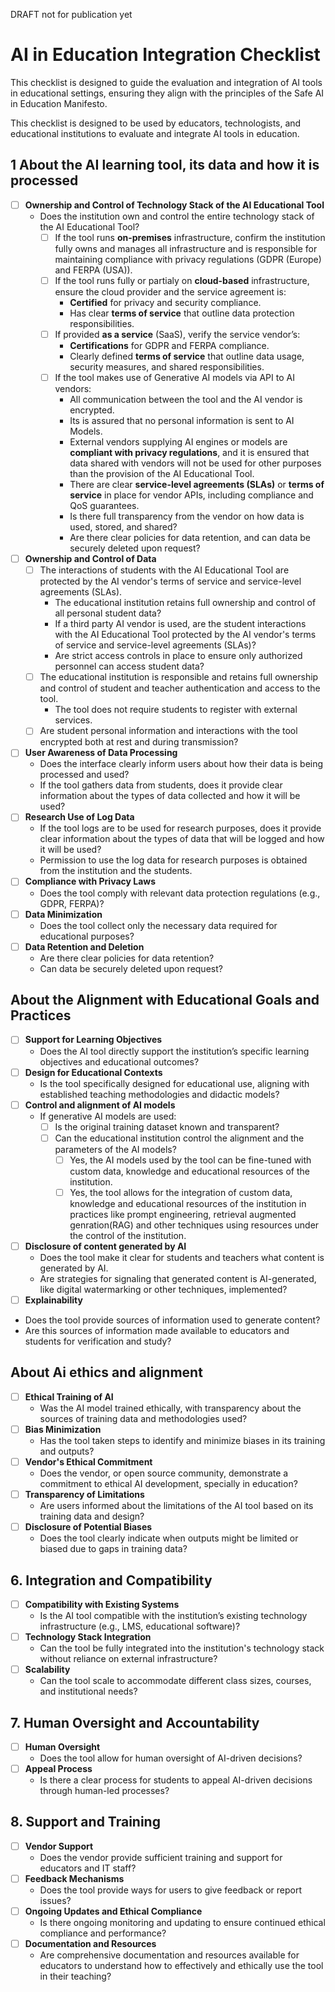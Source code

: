 
DRAFT not for publication yet

# AI in Education Integration Checklist

This checklist is designed to guide the evaluation and integration of AI tools in educational settings, ensuring they align with the principles of the Safe AI in Education Manifesto.

This checklist is designed to be used by educators, technologists, and educational institutions to evaluate and integrate AI tools in education.


## 1 About the AI learning tool, its data and how it is processed  

- [ ] **Ownership and Control of Technology Stack of the AI Educational Tool**  
  - Does the institution own and control the entire technology stack of the AI Educational Tool?
    - [ ] If the tool runs **on-premises** infrastructure, confirm the institution fully owns and manages all infrastructure and is responsible for maintaining compliance with privacy regulations (GDPR (Europe) and FERPA (USA)).
    - [ ] If the tool runs fully or partialy on **cloud-based** infrastructure, ensure the cloud provider and the service agreement is:
      - **Certified** for privacy and security compliance.
      - Has clear **terms of service** that outline data protection responsibilities.
    - [ ] If provided **as a service** (SaaS), verify the service vendor’s:
      - **Certifications** for GDPR and FERPA compliance.
      - Clearly defined **terms of service** that outline data usage, security measures, and shared responsibilities.
    - [ ] If the tool makes use of Generative AI models via API to AI vendors:
      - All communication between the tool and the AI vendor is encrypted.  
      - Its is assured that no personal information is sent to AI Models.
      - External vendors supplying AI engines or models are **compliant with privacy regulations**, and it is ensured that data shared with vendors will not be used for other purposes than the provision of the AI Educational Tool.
      - There are clear **service-level agreements (SLAs)** or **terms of service** in place for vendor APIs, including compliance and QoS guarantees.
      - Is there full transparency from the vendor on how data is used, stored, and shared?
      - Are there clear policies for data retention, and can data be securely deleted upon request?

- [ ] **Ownership and Control of Data**  
  - [ ] The interactions of students with the AI Educational Tool are protected by the AI vendor's terms of service and service-level agreements (SLAs).
    - The educational institution retains full ownership and control of all personal student data?
    - If a third party AI vendor is used, are the student interactions with the AI Educational Tool protected by the AI vendor's terms of service and service-level agreements (SLAs)?
    - Are strict access controls in place to ensure only authorized personnel can access student data?
  - [ ] The educational institution is responsible and retains full ownership and control of student and teacher authentication and access to the tool.
    - The tool does not require students to register with external services.
  - [ ] Are student personal information and interactions with the tool encrypted both at rest and during transmission?
- [ ] **User Awareness of Data Processing**  
  - Does the interface clearly inform users about how their data is being processed and used?
  - If the tool gathers data from students, does it provide clear information about the types of data collected and how it will be used?
- [ ] **Research Use of Log Data**  
  - If the tool logs are to be used for research purposes, does it provide clear information about the types of data that will be logged and how it will be used?
  - Permission to use the log data for research purposes is obtained from the institution and the students.
- [ ] **Compliance with Privacy Laws**  
  - Does the tool comply with relevant data protection regulations (e.g., GDPR, FERPA)?
- [ ] **Data Minimization**  
  - Does the tool collect only the necessary data required for educational purposes?  
- [ ] **Data Retention and Deletion**  
  - Are there clear policies for data retention?
  - Can data be securely deleted upon request?

## About the Alignment with Educational Goals and Practices

- [ ] **Support for Learning Objectives**  
  - Does the AI tool directly support the institution’s specific learning objectives and educational outcomes?
- [ ] **Design for Educational Contexts**  
  - Is the tool specifically designed for educational use, aligning with established teaching methodologies and didactic models?
- [ ] **Control and alignment of AI models**
  - If generative AI models are used:
    - [ ] Is the original training dataset known and transparent?
    - [ ] Can the educational institution control the alignment and the parameters of the AI models?
      - [ ] Yes, the AI models used by the tool can be fine-tuned with custom data, knowledge and educational resources of the institution.
      - [ ] Yes, the tool allows for the integration of custom data, knowledge and educational resources of the institution in practices like prompt engineering, retrieval augmented genration(RAG) and other techniques using resources under the control of the institution.
- [ ] **Disclosure of content generated by AI**
  - Does the tool make it clear for students and teachers what content is generated by AI.
  - Are strategies for signaling that generated content is AI-generated, like digital watermarking or other techniques, implemented?
- [ ] **Explainability**
 - Does the tool provide sources of information used to generate content? 
 - Are this sources of information made available to educators and students for verification and study?

## About Ai ethics and alignment
- [ ] **Ethical Training of AI**  
  - Was the AI model trained ethically, with transparency about the sources of training data and methodologies used?
- [ ] **Bias Minimization**  
  - Has the tool taken steps to identify and minimize biases in its training and outputs?
- [ ] **Vendor's Ethical Commitment**  
  - Does the vendor, or open source community, demonstrate a commitment to ethical AI development, specially in education?
- [ ] **Transparency of Limitations**  
  - Are users informed about the limitations of the AI tool based on its training data and design?
- [ ] **Disclosure of Potential Biases**  
  - Does the tool clearly indicate when outputs might be limited or biased due to gaps in training data?

## 6. Integration and Compatibility

- [ ] **Compatibility with Existing Systems**  
  - Is the AI tool compatible with the institution’s existing technology infrastructure (e.g., LMS, educational software)?
- [ ] **Technology Stack Integration**  
  - Can the tool be fully integrated into the institution's technology stack without reliance on external infrastructure?
- [ ] **Scalability**  
  - Can the tool scale to accommodate different class sizes, courses, and institutional needs?

## 7. Human Oversight and Accountability

- [ ] **Human Oversight**
  - Does the tool allow for human oversight of AI-driven decisions?
- [ ] **Appeal Process**
  - Is there a clear process for students to appeal AI-driven decisions through human-led processes?

## 8. Support and Training

- [ ] **Vendor Support**  
  - Does the vendor provide sufficient training and support for educators and IT staff?
- [ ] **Feedback Mechanisms**  
  - Does the tool provide ways for users to give feedback or report issues?
- [ ] **Ongoing Updates and Ethical Compliance**  
  - Is there ongoing monitoring and updating to ensure continued ethical compliance and performance?
- [ ] **Documentation and Resources**
  - Are comprehensive documentation and resources available for educators to understand how to effectively and ethically use the tool in their teaching?

